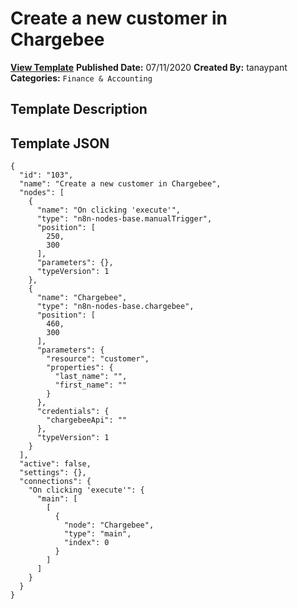 # Create a new customer in Chargebee

**[View Template](https://n8n.io/workflows/483-/)**  **Published Date:** 07/11/2020  **Created By:** tanaypant  **Categories:** `Finance & Accounting`  

## Template Description



## Template JSON

```
{
  "id": "103",
  "name": "Create a new customer in Chargebee",
  "nodes": [
    {
      "name": "On clicking 'execute'",
      "type": "n8n-nodes-base.manualTrigger",
      "position": [
        250,
        300
      ],
      "parameters": {},
      "typeVersion": 1
    },
    {
      "name": "Chargebee",
      "type": "n8n-nodes-base.chargebee",
      "position": [
        460,
        300
      ],
      "parameters": {
        "resource": "customer",
        "properties": {
          "last_name": "",
          "first_name": ""
        }
      },
      "credentials": {
        "chargebeeApi": ""
      },
      "typeVersion": 1
    }
  ],
  "active": false,
  "settings": {},
  "connections": {
    "On clicking 'execute'": {
      "main": [
        [
          {
            "node": "Chargebee",
            "type": "main",
            "index": 0
          }
        ]
      ]
    }
  }
}
```
